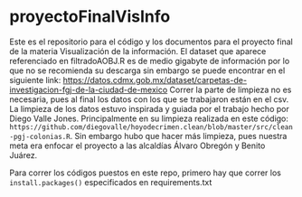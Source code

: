 # proyectoFinalVisInfo
Este es el repositorio para el código y los documentos para el proyecto final de la materia Visualización de la información. El dataset que aparece referenciado en filtradoAOBJ.R 
es de medio gigabyte de información por lo que no se recomienda su descarga sin embargo se puede encontrar en el siguiente link: https://datos.cdmx.gob.mx/dataset/carpetas-de-investigacion-fgj-de-la-ciudad-de-mexico
Correr la parte de limpieza no es necesaria, pues al final los datos con los que se trabajaron están en el csv. La limpieza de los datos estuvo inspirada y guiada por el trabajo hecho por 
Diego Valle Jones. Principalmente en su limpieza realizada en este código: `https://github.com/diegovalle/hoyodecrimen.clean/blob/master/src/clean-pgj-colonias.R`. Sin embargo hubo que hacer
más limpieza, pues nuestra meta era enfocar el proyecto a las alcaldías Álvaro Obregón y Benito Juárez. 

Para correr los códigos puestos en este repo, primero hay que correr los `install.packages()` especificados en requirements.txt

